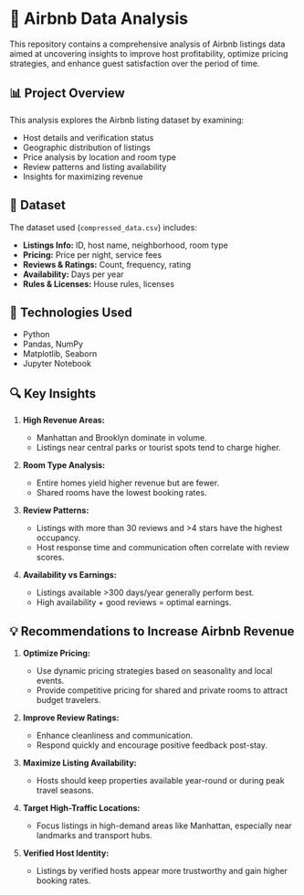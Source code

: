# 🏡 Airbnb Data Analysis

This repository contains a comprehensive analysis of Airbnb listings data aimed at uncovering insights to improve host profitability, optimize pricing strategies, and enhance guest satisfaction over the period of time.

## 📊 Project Overview

This analysis explores the Airbnb listing dataset by examining:
- Host details and verification status
- Geographic distribution of listings
- Price analysis by location and room type
- Review patterns and listing availability
- Insights for maximizing revenue

## 📁 Dataset

The dataset used (`compressed_data.csv`) includes:
- **Listings Info:** ID, host name, neighborhood, room type
- **Pricing:** Price per night, service fees
- **Reviews & Ratings:** Count, frequency, rating
- **Availability:** Days per year
- **Rules & Licenses:** House rules, licenses

## 🧪 Technologies Used

- Python
- Pandas, NumPy
- Matplotlib, Seaborn
- Jupyter Notebook

## 🔍 Key Insights

1. **High Revenue Areas:**
   - Manhattan and Brooklyn dominate in volume.
   - Listings near central parks or tourist spots tend to charge higher.

2. **Room Type Analysis:**
   - Entire homes yield higher revenue but are fewer.
   - Shared rooms have the lowest booking rates.

3. **Review Patterns:**
   - Listings with more than 30 reviews and >4 stars have the highest occupancy.
   - Host response time and communication often correlate with review scores.

4. **Availability vs Earnings:**
   - Listings available >300 days/year generally perform best.
   - High availability + good reviews = optimal earnings.

## 💡 Recommendations to Increase Airbnb Revenue

1. **Optimize Pricing:**
   - Use dynamic pricing strategies based on seasonality and local events.
   - Provide competitive pricing for shared and private rooms to attract budget travelers.

2. **Improve Review Ratings:**
   - Enhance cleanliness and communication.
   - Respond quickly and encourage positive feedback post-stay.

3. **Maximize Listing Availability:**
   - Hosts should keep properties available year-round or during peak travel seasons.

4. **Target High-Traffic Locations:**
   - Focus listings in high-demand areas like Manhattan, especially near landmarks and transport hubs.

5. **Verified Host Identity:**
   - Listings by verified hosts appear more trustworthy and gain higher booking rates.
